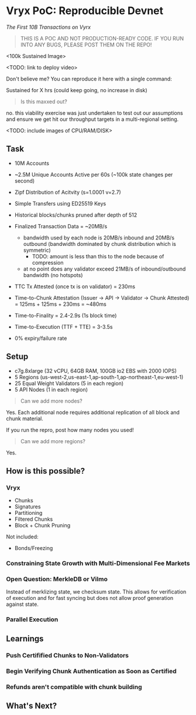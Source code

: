 # Vryx PoC: Reproducible Devnet
_The First 10B Transactions on Vyrx_

> THIS IS A POC AND NOT PRODUCTION-READY CODE. IF YOU RUN INTO ANY BUGS, PLEASE POST THEM ON THE REPO!

<100k Sustained Image>

<TODO: link to deploy video>

Don't believe me? You can reproduce it here with a single command: <TODO>

Sustained for X hrs (could keep going, no increase in disk)

> Is this maxxed out?

no. this viability exercise was just undertaken to test out our assumptions and ensure
we get hit our throughput targets in a multi-regional setting.

<TODO: include images of CPU/RAM/DISK>

## Task
* 10M Accounts
* ~2.5M Unique Accounts Active per 60s (~100k state changes per second)
* Zipf Distribution of Acitvity (s=1.0001 v=2.7)
* Simple Transfers using ED25519 Keys
* Historical blocks/chunks pruned after depth of 512

* Finalized Transaction Data = ~20MB/s
  * bandwidth used by each node is 20MB/s inbound and 20MB/s outbound (bandwidth dominated by chunk distribution which is symmetric)
    * TODO: amount is less than this to the node because of compression
  * at no point does any validator exceed 21MB/s of inbound/outbound bandwidth (no hotspots)
* TTC Tx Attested (once tx is on validator) = 230ms
* Time-to-Chunk Attestation (Issuer -> API -> Validator -> Chunk Attested) = 125ms + 125ms + 230ms = ~480ms
* Time-to-Finality = 2.4-2.9s (1s block time)
* Time-to-Execution (TTF + TTE) = 3-3.5s
* 0% expiry/failure rate

## Setup
* c7g.8xlarge (32 vCPU, 64GB RAM, 100GB io2 EBS with 2000 IOPS)
* 5 Regions (us-west-2,us-east-1,ap-south-1,ap-northeast-1,eu-west-1)
* 25 Equal Weight Validators (5 in each region)
* 5 API Nodes (1 in each region)

> Can we add more nodes?

Yes. Each additional node requires additional replication of all block and chunk material.

If you run the repro, post how many nodes you used!

> Can we add more regions?

Yes.

## How is this possible?
### Vryx
* Chunks
* Signatures
* Partitioning
* Filtered Chunks
* Block + Chunk Pruning

Not included:
* Bonds/Freezing

### Constraining State Growth with Multi-Dimensional Fee Markets

### Open Question: MerkleDB or Vilmo 

Instead of merklizing state, we checksum state. This allows for verification of execution and for fast syncing but does not allow proof generation against state.

### Parallel Execution

## Learnings

### Push Certifified Chunks to Non-Validators

### Begin Verifying Chunk Authentication as Soon as Certified

### Refunds aren't compatible with chunk building

## What's Next?

